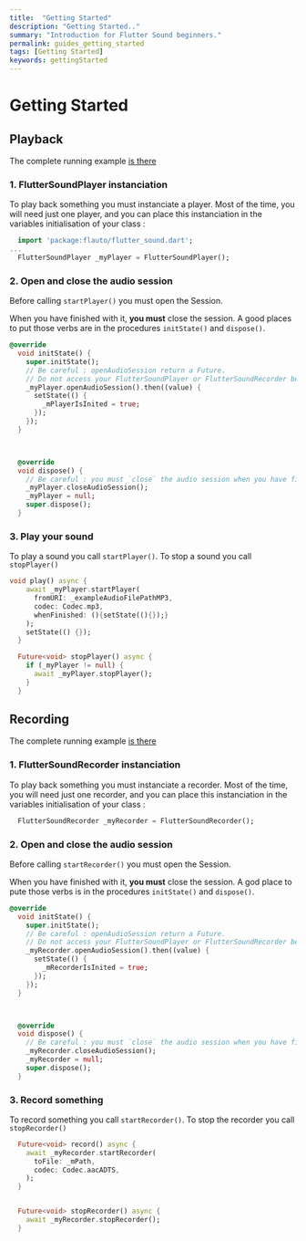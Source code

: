 ```yaml
---
title:  "Getting Started"
description: "Getting Started.."
summary: "Introduction for Flutter Sound beginners."
permalink: guides_getting_started
tags: [Getting Started]
keywords: gettingStarted
---
```


# Getting Started

## Playback

The complete running example [is there](https://github.com/canardoux/tau/blob/master/flutter_sound/example/lib/simple_playback/simple_playback.dart)

### 1. FlutterSoundPlayer instanciation

To play back something you must instanciate a player. Most of the time, you will need just one player, and you can place this instanciation in the variables initialisation of your class :

```dart
  import 'package:flauto/flutter_sound.dart';
...
  FlutterSoundPlayer _myPlayer = FlutterSoundPlayer();
```

### 2. Open and close the audio session

Before calling `startPlayer()` you must open the Session.

When you have finished with it, **you must** close the session. A good places to put those verbs are in the procedures `initState()` and `dispose()`.

```dart
@override
  void initState() {
    super.initState();
    // Be careful : openAudioSession return a Future.
    // Do not access your FlutterSoundPlayer or FlutterSoundRecorder before the completion of the Future
    _myPlayer.openAudioSession().then((value) {
      setState(() {
        _mPlayerIsInited = true;
      });
    });
  }



  @override
  void dispose() {
    // Be careful : you must `close` the audio session when you have finished with it.
    _myPlayer.closeAudioSession();
    _myPlayer = null;
    super.dispose();
  }
```

### 3. Play your sound

To play a sound you call `startPlayer()`. To stop a sound you call `stopPlayer()`

```dart
void play() async {
    await _myPlayer.startPlayer(
      fromURI: _exampleAudioFilePathMP3,
      codec: Codec.mp3,
      whenFinished: (){setState((){});}
    );
    setState(() {});
  }

  Future<void> stopPlayer() async {
    if (_myPlayer != null) {
      await _myPlayer.stopPlayer();
    }
  }
```

## Recording

The complete running example [is there](https://github.com/canardoux/tau/blob/master/flutter_sound/example/lib/simple_recorder/simple_recorder.dart)

### 1. FlutterSoundRecorder instanciation

To play back something you must instanciate a recorder. Most of the time, you will need just one recorder, and you can place this instanciation in the variables initialisation of your class :

```dart
  FlutterSoundRecorder _myRecorder = FlutterSoundRecorder();
```

### 2. Open and close the audio session

Before calling `startRecorder()` you must open the Session.

When you have finished with it, **you must** close the session. A god place to pute those verbs is in the procedures `initState()` and `dispose()`.

```dart
@override
  void initState() {
    super.initState();
    // Be careful : openAudioSession return a Future.
    // Do not access your FlutterSoundPlayer or FlutterSoundRecorder before the completion of the Future
    _myRecorder.openAudioSession().then((value) {
      setState(() {
        _mRecorderIsInited = true;
      });
    });
  }



  @override
  void dispose() {
    // Be careful : you must `close` the audio session when you have finished with it.
    _myRecorder.closeAudioSession();
    _myRecorder = null;
    super.dispose();
  }
```

### 3. Record something

To record something you call `startRecorder()`. To stop the recorder you call `stopRecorder()`

```dart
  Future<void> record() async {
    await _myRecorder.startRecorder(
      toFile: _mPath,
      codec: Codec.aacADTS,
    );
  }


  Future<void> stopRecorder() async {
    await _myRecorder.stopRecorder();
  }
```

